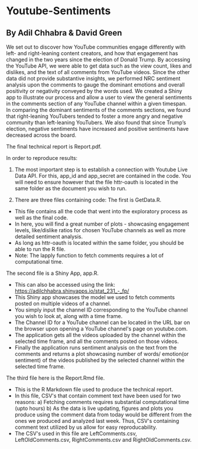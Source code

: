 # Youtube-Sentiments

## By Adil Chhabra & David Green

We set out to discover how YouTube communities engage differently with left- and right-leaning content creators, and how that engagement has changed in the two years since the election of Donald Trump. By accessing the YouTube API, we were able to get data such as the view count, likes and dislikes, and the text of all comments from YouTube videos. Since the other data did not provide substantive insights, we performed NRC sentiment analysis upon the comments to gauge the dominant emotions and overall positivity or negativity conveyed by the words used. We created a Shiny app to illustrate our process and allow a user to view the general sentiments in the comments section of any YouTube channel within a given timespan. In comparing the dominant sentiments of the comments sections, we found that right-leaning YouTubers tended to foster a more angry and negative community than left-leaning YouTubers. We also found that since Trump’s election, negative sentiments have increased and positive sentiments have decreased across the board.

The final technical report is Report.pdf.

In order to reproduce results:
1) The most important step is to establish a connection with Youtube Live Data API.
For this, app_id and app_secret are contained in the code.
You will need to ensure however that the file httr-oauth is located in the same folder as the document you wish to run.

2) There are three files containing code: 
The first is GetData.R. 
- This file contains all the code that went into the exploratory process as well as the final code. 
- In here, you will find a great number of plots - showcasing engagement levels, like/dislike ratios for chosen YouTube channels as well as more detailed sentiment analysis. 
- As long as httr-oauth is located within the same folder, you should be able to run the R file.
- Note: The lapply function to fetch comments requires a lot of computational time. 

The second file is a Shiny App, app.R. 
- This can also be accessed using the link: https://adilchhabra.shinyapps.io/stat_231_-_fp/
- This Shiny app showcases the model we used to fetch comments posted on multiple videos of a channel.
- You simply input the channel ID corresponding to the YouTube channel you wish to look at, along with a time frame.
- The Channel ID for a YouTube channel can be located in the URL bar on the browser upon opening a YouTube channel's page on youtube.com.
- The application gets all the videos uploaded by the channel within the selected time frame, and all the comments posted on those videos.
- Finally the application runs sentiment analysis on the text from the comments and returns a plot showcasing number of words/ emotion(or sentiment) of the videos published by the selected channel within the selected time frame.

The third file here is the Report.Rmd file. 
- This is the R Markdown file used to produce the technical report.
- In this file, CSV's that contain comment text have been used for two reasons:
a) Fetching comments requires substantial computational time (upto hours)
b) As the data is live updating, figures and plots you produce using the comment data from today would be different from the ones we produced and analyzed last week.
Thus, CSV's containing comment text utilized by us allow for easy reproducability. 
- The CSV's used in this file are LeftComments.csv, LeftOldComments.csv, RightComments.csv and RightOldComments.csv.
